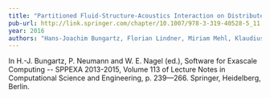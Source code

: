 ```yaml
---
title: "Partitioned Fluid-Structure-Acoustics Interaction on Distributed Data: Coupling via preCICE"
pub-url: http://link.springer.com/chapter/10.1007/978-3-319-40528-5_11 
year: 2016
authors: "Hans-Joachim Bungartz, Florian Lindner, Miriam Mehl, Klaudius Scheufele, Alexander Shukaev, Benjamin Uekermann"
---
```

In H.-J. Bungartz, P. Neumann and W. E. Nagel (ed.), Software for Exascale Computing -- SPPEXA 2013-2015, Volume 113 of Lecture Notes in Computational Science and Engineering, p. 239––266. Springer, Heidelberg, Berlin. 

